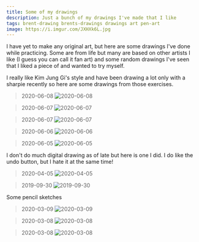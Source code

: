 ```yaml
---
title: Some of my drawings
description: Just a bunch of my drawings I've made that I like
tags: brent-drawing brents-drawings drawings art pen-art
image: https://i.imgur.com/JXHXk6L.jpg
---
```


I have yet to make any original art, but here are some drawings I've done while practicing. Some are from life but many are based on other artists I like (I guess you can call it fan art) and some random drawings I've seen that I liked a piece of and wanted to try myself.

I really like Kim Jung Gi's style and have been drawing a lot only with a sharpie recently so here are some drawings from those exercises.

> 2020-06-08
![2020-06-08](https://i.imgur.com/iZMb5aC.jpg)

> 2020-06-07
![2020-06-07](https://i.imgur.com/JXHXk6L.jpg)

> 2020-06-07
![2020-06-07](https://i.imgur.com/9xoRo3a.jpg)

> 2020-06-06
![2020-06-06](https://i.imgur.com/qCoH4xY.jpg)

> 2020-06-05
![2020-06-05](https://i.imgur.com/7jG8Kth.jpg)

I don't do much digital drawing as of late but here is one I did. I do like the undo button, but I hate it at the same time!

> 2020-04-05
![2020-04-05](https://i.imgur.com/ownJLO6.jpg)

> 2019-09-30
![2019-09-30](https://i.imgur.com/V2aqJ5s.jpg)

Some pencil sketches

> 2020-03-09
![2020-03-09](https://i.imgur.com/pD50Sv9.jpg)

> 2020-03-08
![2020-03-08](https://i.imgur.com/P4WV1Xp.jpg)

> 2020-03-08
![2020-03-08](https://i.imgur.com/Aj2IMDz.jpg)
